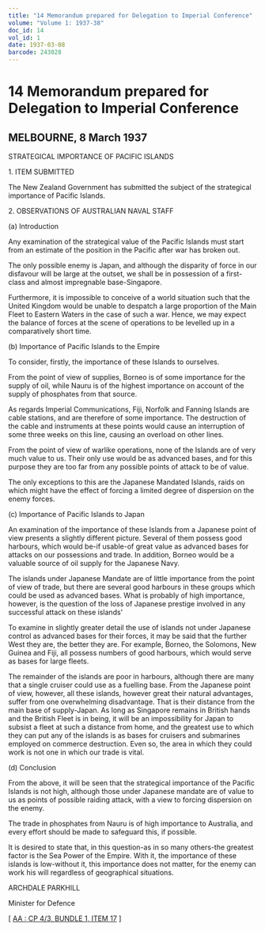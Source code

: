```yaml
---
title: "14 Memorandum prepared for Delegation to Imperial Conference"
volume: "Volume 1: 1937-38"
doc_id: 14
vol_id: 1
date: 1937-03-08
barcode: 243028
---
```


# 14 Memorandum prepared for Delegation to Imperial Conference

## MELBOURNE, 8 March 1937

STRATEGICAL IMPORTANCE OF PACIFIC ISLANDS

1\. ITEM SUBMITTED

The New Zealand Government has submitted the subject of the strategical importance of Pacific Islands.

2\. OBSERVATIONS OF AUSTRALIAN NAVAL STAFF

(a) Introduction

Any examination of the strategical value of the Pacific Islands must start from an estimate of the position in the Pacific after war has broken out.

The only possible enemy is Japan, and although the disparity of force in our disfavour will be large at the outset, we shall be in possession of a first-class and almost impregnable base-Singapore.

Furthermore, it is impossible to conceive of a world situation such that the United Kingdom would be unable to despatch a large proportion of the Main Fleet to Eastern Waters in the case of such a war. Hence, we may expect the balance of forces at the scene of operations to be levelled up in a comparatively short time.

(b) Importance of Pacific Islands to the Empire

To consider, firstly, the importance of these Islands to ourselves.

From the point of view of supplies, Borneo is of some importance for the supply of oil, while Nauru is of the highest importance on account of the supply of phosphates from that source.

As regards Imperial Communications, Fiji, Norfolk and Fanning Islands are cable stations, and are therefore of some importance. The destruction of the cable and instruments at these points would cause an interruption of some three weeks on this line, causing an overload on other lines.

From the point of view of warlike operations, none of the Islands are of very much value to us. Their only use would be as advanced bases, and for this purpose they are too far from any possible points of attack to be of value.

The only exceptions to this are the Japanese Mandated Islands, raids on which might have the effect of forcing a limited degree of dispersion on the enemy forces.

(c) Importance of Pacific Islands to Japan

An examination of the importance of these Islands from a Japanese point of view presents a slightly different picture. Several of them possess good harbours, which would be-if usable-of great value as advanced bases for attacks on our possessions and trade. In addition, Borneo would be a valuable source of oil supply for the Japanese Navy.

The islands under Japanese Mandate are of little importance from the point of view of trade, but there are several good harbours in these groups which could be used as advanced bases. What is probably of high importance, however, is the question of the loss of Japanese prestige involved in any successful attack on these islands'

To examine in slightly greater detail the use of islands not under Japanese control as advanced bases for their forces, it may be said that the further West they are, the better they are. For example, Borneo, the Solomons, New Guinea and Fiji, all possess numbers of good harbours, which would serve as bases for large fleets.

The remainder of the islands are poor in harbours, although there are many that a single cruiser could use as a fuelling base. From the Japanese point of view, however, all these islands, however great their natural advantages, suffer from one overwhelming disadvantage. That is their distance from the main base of supply-Japan. As long as Singapore remains in British hands and the British Fleet is in being, it will be an impossibility for Japan to subsist a fleet at such a distance from home, and the greatest use to which they can put any of the islands is as bases for cruisers and submarines employed on commerce destruction. Even so, the area in which they could work is not one in which our trade is vital.

(d) Conclusion

From the above, it will be seen that the strategical importance of the Pacific Islands is not high, although those under Japanese mandate are of value to us as points of possible raiding attack, with a view to forcing dispersion on the enemy.

The trade in phosphates from Nauru is of high importance to Australia, and every effort should be made to safeguard this, if possible.

It is desired to state that, in this question-as in so many others-the greatest factor is the Sea Power of the Empire. With it, the importance of these islands is low-without it, this importance does not matter, for the enemy can work his will regardless of geographical situations.

ARCHDALE PARKHILL

Minister for Defence

[ [AA : CP 4/3, BUNDLE 1, ITEM 17](http://www.naa.gov.au/cgi-bin/Search?O=I&Number=243028) ]
